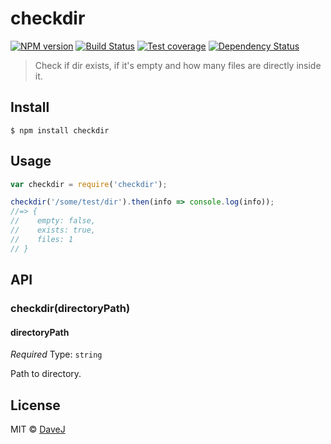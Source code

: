 # checkdir

[![NPM version][npm-image]][npm-url]
[![Build Status][travis-image]][travis-url]
[![Test coverage][coveralls-image]][coveralls-url]
[![Dependency Status][david_img]][david_site]

> Check if dir exists, if it's empty and how many files are directly inside it.


## Install

```
$ npm install checkdir
```


## Usage

```js
var checkdir = require('checkdir');

checkdir('/some/test/dir').then(info => console.log(info));
//=> {
//    empty: false,
//    exists: true,
//    files: 1
// }
```


## API

### checkdir(directoryPath)

#### directoryPath

*Required*
Type: `string`

Path to directory.

## License

MIT © [DaveJ](https://twitter.com/DaveJ)

[npm-image]: https://badge.fury.io/js/checkdir.svg
[npm-url]: https://npmjs.org/package/checkdir
[travis-image]: https://travis-ci.org/DaveJ/checkdir.svg
[travis-url]: https://travis-ci.org/DaveJ/checkdir
[coveralls-image]: https://coveralls.io/repos/DaveJ/checkdir/badge.svg?branch=master&service=github
[coveralls-url]: https://coveralls.io/r/DaveJ/checkdir?branch=master
[david_img]: https://david-dm.org/DaveJ/checkdir.svg
[david_site]: https://david-dm.org/DaveJ/checkdir
